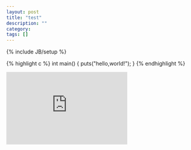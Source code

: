 ```yaml
---
layout: post
title: "test"
description: ""
category: 
tags: []
---
```

{% include JB/setup %}

{% highlight c %}
int main()
{
	puts("hello,world!");
}
{% endhighlight %}
<iframe src="https://skydrive.live.com/embed?cid=90ABA068241662DC&resid=90ABA068241662DC%21107&authkey=ABA3fTggBQY1Pak" width="319" height="191" frameborder="0" scrolling="no"></iframe>